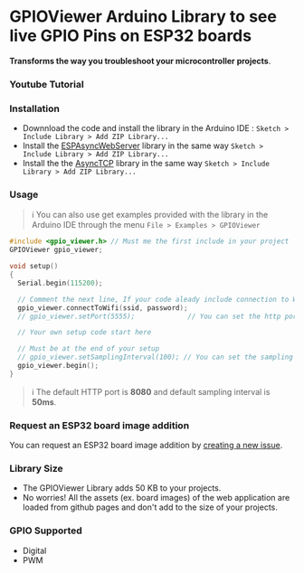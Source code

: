 # GPIOViewer Arduino Library to see live GPIO Pins on ESP32 boards

**Transforms the way you troubleshoot your microcontroller projects**.

### Youtube Tutorial

### Installation

- Downnload the code and install the library in the Arduino IDE : `Sketch > Include Library > Add ZIP Library...`
- Install the [ESPAsyncWebServer](https://github.com/me-no-dev/ESPAsyncWebServer) library in the same way `Sketch > Include Library > Add ZIP Library...`
- Install the the [AsyncTCP](https://github.com/dvarrel/AsyncTCP) library in the same way `Sketch > Include Library > Add ZIP Library...`

### Usage
>ℹ️ You can also use get examples provided with the library in the Arduino IDE through the menu `File > Examples > GPIOViewer`

```c
#include <gpio_viewer.h> // Must me the first include in your project
GPIOViewer gpio_viewer;

void setup()
{
  Serial.begin(115200);

  // Comment the next line, If your code aleady include connection to Wifi
  gpio_viewer.connectToWifi(ssid, password);
  // gpio_viewer.setPort(5555);             // You can set the http port

  // Your own setup code start here

  // Must be at the end of your setup
  // gpio_viewer.setSamplingInterval(100); // You can set the sampling interval in ms
  gpio_viewer.begin();
}
```
>ℹ️ The default HTTP port is **8080** and default sampling interval is **50ms**.

### Request an ESP32 board image addition

You can request an ESP32 board image addition by [creating a new issue](https://github.com/thelastoutpostworkshop/gpio_viewer/issues).

### Library Size

- The GPIOViewer Library adds 50 KB to your projects.
- No worries!  All the assets (ex. board images) of the web application are loaded from github pages and don't add to the size of your projects.

### GPIO Supported

- Digital
- PWM
